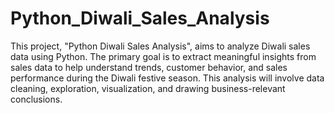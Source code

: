 # Python_Diwali_Sales_Analysis

This project, "Python Diwali Sales Analysis", aims to analyze Diwali sales data using Python. The primary goal is to extract meaningful insights from sales data to help understand trends, customer behavior, and sales performance during the Diwali festive season. This analysis will involve data cleaning, exploration, visualization, and drawing business-relevant conclusions.
